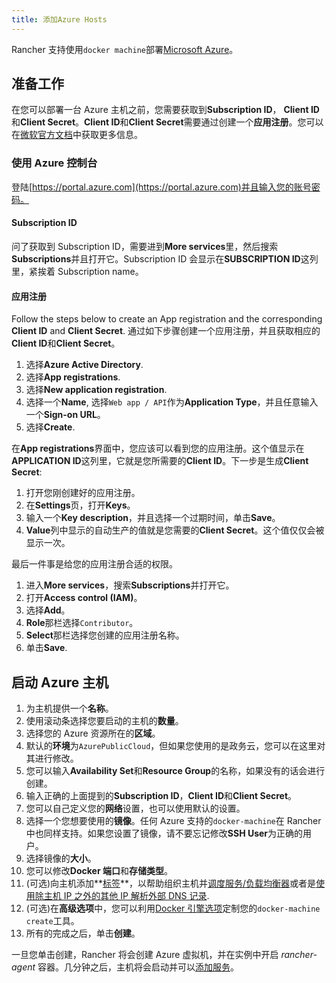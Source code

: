 ```yaml
---
title: 添加Azure Hosts
---
```


Rancher 支持使用`docker machine`部署[Microsoft Azure](https://azure.microsoft.com)。

## 准备工作

在您可以部署一台 Azure 主机之前，您需要获取到**Subscription ID**， **Client ID**和**Client Secret**。**Client ID**和**Client Secret**需要通过创建一个**应用注册**。您可以在[微软官方文档](https://docs.microsoft.com/en-us/azure/azure-resource-manager/resource-group-create-service-principal-portal)中获取更多信息。

### 使用 Azure 控制台

登陆[https://portal.azure.com](https://portal.azure.com)并且输入您的账号密码。

#### Subscription ID

问了获取到 Subscription ID，需要进到**More services**里，然后搜索**Subscriptions**并且打开它。Subscription ID 会显示在**SUBSCRIPTION ID**这列里，紧挨着 Subscription name。

#### 应用注册

Follow the steps below to create an App registration and the corresponding **Client ID** and **Client Secret**.
通过如下步骤创建一个应用注册，并且获取相应的**Client ID**和**Client Secret**。

1. 选择**Azure Active Directory**.
1. 选择**App registrations**.
1. 选择**New application registration**.
1. 选择一个**Name**, 选择`Web app / API`作为**Application Type**，并且任意输入一个**Sign-on URL**。
1. 选择**Create**.

在**App registrations**界面中，您应该可以看到您的应用注册。这个值显示在**APPLICATION ID**这列里，它就是您所需要的**Client ID**。下一步是生成**Client Secret**:

1. 打开您刚创建好的应用注册。
1. 在**Settings**页，打开**Keys**。
1. 输入一个**Key description**，并且选择一个过期时间，单击**Save**。
1. **Value**列中显示的自动生产的值就是您需要的**Client Secret**。这个值仅仅会被显示一次。

最后一件事是给您的应用注册合适的权限。

1. 进入**More services**，搜索**Subscriptions**并打开它。
1. 打开**Access control (IAM)**。
1. 选择**Add**。
1. **Role**那栏选择`Contributor`。
1. **Select**那栏选择您创建的应用注册名称。
1. 单击**Save**.

## 启动 Azure 主机

1. 为主机提供一个**名称**。
1. 使用滚动条选择您要启动的主机的**数量**。
1. 选择您的 Azure 资源所在的**区域**。
1. 默认的**环境**为`AzurePublicCloud`，但如果您使用的是政务云，您可以在这里对其进行修改。
1. 您可以输入**Availability Set**和**Resource Group**的名称，如果没有的话会进行创建。
1. 输入正确的上面提到的**Subscription ID**，**Client ID**和**Client Secret**。
1. 您可以自己定义您的**网络**设置，也可以使用默认的设置。
1. 选择一个您想要使用的**镜像**。任何 Azure 支持的`docker-machine`在 Rancher 中也同样支持。如果您设置了镜像，请不要忘记修改**SSH User**为正确的用户。
1. 选择镜像的**大小**。
1. 您可以修改**Docker 端口**和**存储类型**。
1. (可选)向主机添加**[标签](/docs/rancher1/infrastructure/hosts/_index#labels)**，以帮助组织主机并[调度服务/负载均衡器](/docs/rancher1/infrastructure/cattle/scheduling/_index)或者是[使用除主机 IP 之外的其他 IP 解析外部 DNS 记录](/docs/rancher1/infrastructure/cattle/external-dns-service/_index#为外部dns使用特定的ip).
1. (可选)在**高级选项**中，您可以利用[Docker 引擎选项](https://docs.docker.com/machine/reference/create/#specifying-configuration-options-for-the-created-docker-engine)定制您的`docker-machine create`工具。
1. 所有的完成之后，单击**创建**。

一旦您单击创建，Rancher 将会创建 Azure 虚拟机，并在实例中开启 _rancher-agent_ 容器。几分钟之后，主机将会启动并可以[添加服务](/docs/rancher1/infrastructure/cattle/adding-services/_index)。
